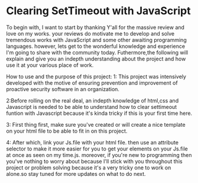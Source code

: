 #  Clearing SetTimeout with JavaScript 
To begin with, I want to start by thanking Y'all for the massive review and love on my works. your reviews do motivate me to develop and solve tremendous works with JavaScript and some other awaiting programming languages. however, lets  get to the wonderful knowledge and experience I'm going to share with the community today.
Futhermore,the following will explain and give you an indepth understanding about the project and how use it at your various place of work.

How to use and the purpose of this project:
1: This project was intensively developed with the motive of ensuring prevention and improvement of proactive security software in an organization.

2:Before rolling on the real deal, an indepth knowledge of html,css and Javascript is needed to be able to understand how to clear settimeout funtion with Javascript because it's kinda tricky if this is your first time here.

3: First thing first, make sure you've created or will create a nice template on your html file to be able to fit in on this project.

4: After which, link your Js.file with your html file. then use an attribute selector to make it more easier for you to get your elements on your Js.file at once as seen on my time.js. moreover, if you're new to programming then you've nothing to worry about because I'll stick with you throughout this project or problem solving because it's a very tricky one to work on alone.so stay tuned for more updates on what to do next. 




